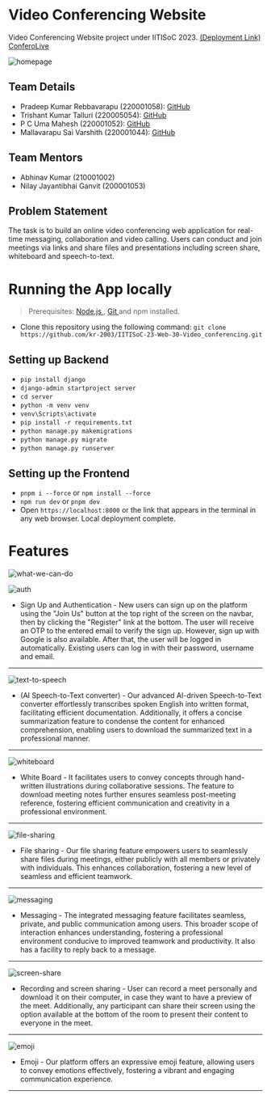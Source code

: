 # Video Conferencing Website
Video Conferencing Website project under IITISoC 2023. <a href = "https://iiti-so-c-23-web-40-video-conferencing-1xdm.vercel.app/" target = "blank"> (Deployment Link) ConferoLive </a>

![homepage](./homepage.png)

## Team Details
- Pradeep Kumar Rebbavarapu (220001058): <a href = "https://github.com/Pradeep-Kumar-Rebbavarapu/" target = "blank"> GitHub </a>
- Trishant Kumar Talluri (220005054): <a href = "https://github.com/TRISHANT131104/" target = "blank"> GitHub </a>
- P C Uma Mahesh (220001052): <a href = "https://github.com/Hi-TechMissile/" target = "blank"> GitHub </a>
- Mallavarapu Sai Varshith (220001044): [GitHub](https://github.com/SaiVarshithBeginner/)

## Team Mentors
- Abhinav Kumar (210001002)
- Nilay Jayantibhai Ganvit (200001053)

## Problem Statement
The task is to build an online video conferencing web application for real-time messaging, collaboration and video calling. Users can conduct and join meetings via links and share files and presentations including screen share, whiteboard and speech-to-text.

# Running the App locally

> Prerequisites: <a href = "https://nodejs.org/en/" target = "blank"> Node.js </a>, <a href = "https://git-scm.com/" target = "blank"> Git </a> and npm installed.

- Clone this repository using the following command:
    ```git clone https://github.com/kr-2003/IITISoC-23-Web-30-Video_conferencing.git```

## Setting up Backend

  * ```pip install django```
  * ```django-admin startproject server```
  * ```cd server```
  * ```python -m venv venv```
  * ```venv\Scripts\activate```
  * ```pip install -r requirements.txt```
  * ```python manage.py makemigrations```
  * ```python manage.py migrate```
  * ```python manage.py runserver```

## Setting up the Frontend

  * ```pnpm i --force``` or ```npm install --force```
  * ```npm run dev``` or ```pnpm dev```
  * Open ```https://localhost:8000``` or the link that appears in the terminal in any web browser. Local deployment complete.

# Features

![what-we-can-do](./whatwecando.png)

![auth](./auth.png)
  * Sign Up and Authentication - New users can sign up on the platform using the "Join Us" button at the top right of the screen on the navbar, then by clicking the "Register" link at the bottom. The user will receive an OTP to the entered email to verify the sign up. However, sign up with Google is also available. After that, the user will be logged in automatically. Existing users can log in with their password, username and email.
<hr>

![text-to-speech](./speech-to-text.png)
  * (AI Speech-to-Text converter) - Our advanced AI-driven Speech-to-Text converter effortlessly transcribes spoken English into written format, facilitating efficient documentation. Additionally, it offers a concise summarization feature to condense the content for enhanced comprehension, enabling users to download the summarized text in a professional manner.
<hr>

![whiteboard](./board.png)
  * White Board - It facilitates users to convey concepts through hand-written illustrations during collaborative sessions. The feature to download meeting notes further ensures seamless post-meeting reference, fostering efficient communication and creativity in a professional environment.
<hr>

![file-sharing](./progress.png)
  * File sharing - Our file sharing feature empowers users to seamlessly share files during meetings, either publicly with all members or privately with individuals. This enhances collaboration, fostering a new level of seamless and efficient teamwork.
<hr>

![messaging](./dm.png)
  * Messaging - The integrated messaging feature facilitates seamless, private, and public communication among users. This broader scope of interaction enhances understanding, fostering a professional environment conducive to improved teamwork and productivity. It also has a facility to reply back to a message.
<hr>

![screen-share](./share.png)
  * Recording and screen sharing - User can record a meet personally and download it on their computer, in case they want to have a preview of the meet. Additionally, any participant can share their screen using the option available at the bottom of the room to present their content to everyone in the meet.
<hr>

![emoji](./emoji.png)
  * Emoji - Our platform offers an expressive emoji feature, allowing users to convey emotions effectively, fostering a vibrant and engaging communication experience.
<hr>
